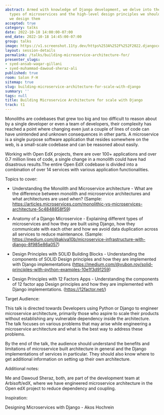 ```yaml
---
abstract: Armed with knowledge of Django development, we delve into the different
  types of microservices and the high-level design principles we should follow when
  we design them
accepted: true
category: talks
date: 2022-10-18 14:00:00-07:00
end_date: 2022-10-18 14:45:00-07:00
group: talks
image: https://v1.screenshot.11ty.dev/https%253A%252F%252F2022.djangocon.us%252Fpresenters%252Fsyed-ansab-waqar-gillani%252F/opengraph/
layout: session-details
permalink: /talks/building-microservice-architecture-for/
presenter_slugs:
- syed-ansab-waqar-gillani
- syed-muhammad-dawoud-sheraz-ali
published: true
room: Salon F-H
sitemap: true
slug: building-microservice-architecture-for-scale-with-django
summary: ''
tags: null
title: Building Microservice Architecture for scale with Django
track: t1
---
```


Monoliths are codebases that grew too big and too difficult to reason about by a single developer or even a team of developers, their complexity has reached a point where changing even just a couple of lines of code can have unintended and unknown consequences in other parts. A microservice is a single purpose software application that resides somewhere on the web, is a small-scale codebase and can be reasoned about easily.

Working with Open EdX projects, there are over 100+ applications and over 0.7 million lines of code, a single change in a monolith could have had disastrous results.The entire Open EdX codebase is divided into a combination of over 14 services with various application functionalities.

Topics to cover:

- Understanding the Monolith and Microservice architecture - What are the difference between monolith and microservice architectures and what architectures are used when? (Sample: https://articles.microservices.com/monolithic-vs-microservices-architecture-5c4848858f59)

- Anatomy of a Django Microservice - Explaining different types of microservices and how they are built using Django, how they communicate with each other and how we avoid data duplication across all services to reduce maintenance. (Sample: https://medium.com/@akiva10b/microservice-infrastructure-with-django-8f985e86a057)

- Design Principles with SOLID Building Blocks - Understanding the components of SOLID Design principles and how they are implemented with Django implementations (https://medium.com/@vubon.roy/solid-principles-with-python-examples-10e1f3d91259)

- Design Principles with 12 Factors Apps - Understanding the components of 12 factor app Design principles and how they are implemented with Django implementations. (https://12factor.net/)

Target Audience:

This talk is directed towards Developers using Python or Django to engineer microservice architecture, primarily those who aspire to scale their products without establishing any vulnerable dependency inside the architecture. The talk focuses on various problems that may arise while engineering a microservice architecture and what is the best way to address these problems.

By the end of the talk, the audience should understand the benefits and limitations of microservice built architecture in general and the Django implementations of services in particular. They should also know where to get additional information on setting up their own architecture.

Additional notes:

Me and Dawoud Sheraz, both, are part of the development team at Arbisoft/edX, where we have engineered microservice architecture in the Open edX project to reduce dependency and coupling.

Inspiration:

Designing Microservices with Django - Akos Hochrein
